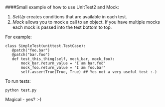 ####Small example of how to use UnitTest2 and Mock:

1. *SetUp* creates conditions that are available in each test.
2. *Mock* allows you to mock a call to an object. If you have multiple mocks each mock is passed into the test bottom to top. 

For example:

```
class SimpleTest(unittest.TestCase):
   @patch("foo.bar")
   @patch("bar.foo")
   def test_this_thing(self, mock_bar, mock_foo):
       mock_bar.return_value = "I am bar.foo"
       mock_foo.return_value = "I am foo.bar"
       self.assertTrue(True, True) ## Yes not a very useful test :-)
```

To run tests:

```
python test.py
```

Magical - yes? :-)
